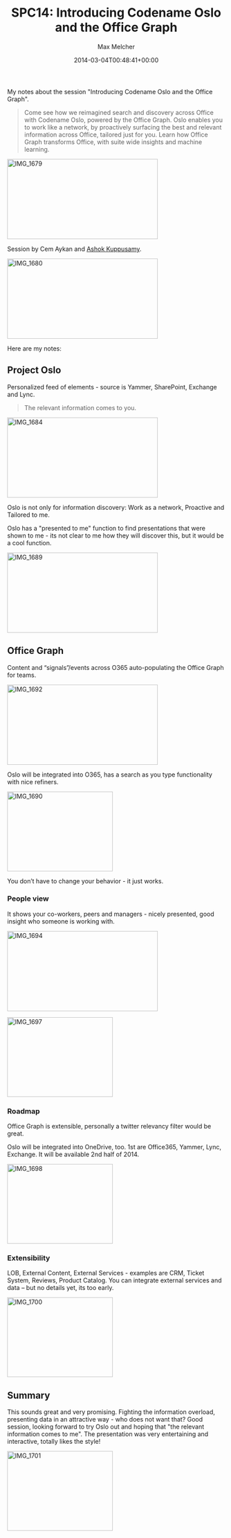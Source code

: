 ﻿---
title: 'SPC14: Introducing Codename Oslo and the Office Graph'
author: Max Melcher
aliases:
   - "/post/2014-03-04-spc14-introducing-codename-oslo-office-graph/"
2014: "03"
type: post
date: 2014-03-04T00:48:41+00:00
url: /2014/03/spc14-introducing-codename-oslo-office-graph/
yourls_shorturl:
  - http://melcher.it/s/22
categories:
  - Conference
  - ITPro
  - Office 365
  - Search
  - SharePoint 2013

---
My notes about the session "Introducing Codename Oslo and the Office Graph".

> Come see how we reimagined search and discovery across Office with Codename Oslo, powered by the Office Graph. Oslo enables you to work like a network, by proactively surfacing the best and relevant information across Office, tailored just for you. Learn how Office Graph transforms Office, with suite wide insights and machine learning.

[<img style="background-image: none; padding-top: 0px; padding-left: 0px; display: inline; padding-right: 0px; border-width: 0px;" title="IMG_1679" alt="IMG_1679" src="http://melcher.it/wp-content/uploads/IMG_1679_thumb.jpg" width="348" height="185" border="0" />][1]

Session by Cem Aykan and [Ashok Kuppusamy][2].

[<img style="background-image: none; padding-top: 0px; padding-left: 0px; display: inline; padding-right: 0px; border-width: 0px;" title="IMG_1680" alt="IMG_1680" src="http://melcher.it/wp-content/uploads/IMG_1680_thumb.jpg" width="348" height="185" border="0" />][3]

Here are my notes:

## Project Oslo

Personalized feed of elements - source is Yammer, SharePoint, Exchange and Lync.

> The relevant information comes to you.

[<img style="background-image: none; padding-top: 0px; padding-left: 0px; display: inline; padding-right: 0px; border-width: 0px;" title="IMG_1684" alt="IMG_1684" src="http://melcher.it/wp-content/uploads/IMG_1684_thumb.jpg" width="348" height="185" border="0" />][4]

Oslo is not only for information discovery: Work as a network, Proactive and Tailored to me.

Oslo has a "presented to me" function to find presentations that were shown to me - its not clear to me how they will discover this, but it would be a cool function.

[<img style="background-image: none; padding-top: 0px; padding-left: 0px; display: inline; padding-right: 0px; border: 0px;" title="IMG_1689" alt="IMG_1689" src="http://melcher.it/wp-content/uploads/IMG_1689_thumb.jpg" width="348" height="185" border="0" />][5]

## Office Graph

Content and “signals”/events across O365 auto-populating the Office Graph for teams.

[<img style="background-image: none; padding-top: 0px; padding-left: 0px; display: inline; padding-right: 0px; border-width: 0px;" title="IMG_1692" alt="IMG_1692" src="http://melcher.it/wp-content/uploads/IMG_1692_thumb.jpg" width="348" height="185" border="0" />][6]

Oslo will be integrated into O365, has a search as you type functionality with nice refiners.

[<img style="background-image: none; padding-top: 0px; padding-left: 0px; display: inline; padding-right: 0px; border-width: 0px;" title="IMG_1690" alt="IMG_1690" src="http://melcher.it/wp-content/uploads/IMG_1690_thumb.jpg" width="244" height="184" border="0" />][7]

You don’t have to change your behavior - it just works.

### People view

It shows your co-workers, peers and managers - nicely presented, good insight who someone is working with.

[<img style="background-image: none; padding-top: 0px; padding-left: 0px; display: inline; padding-right: 0px; border-width: 0px;" title="IMG_1694" alt="IMG_1694" src="http://melcher.it/wp-content/uploads/IMG_1694_thumb.jpg" width="348" height="185" border="0" />][8]

[<img style="background-image: none; padding-top: 0px; padding-left: 0px; display: inline; padding-right: 0px; border-width: 0px;" title="IMG_1697" alt="IMG_1697" src="http://melcher.it/wp-content/uploads/IMG_1697_thumb.jpg" width="244" height="184" border="0" />][9]

### Roadmap

Office Graph is extensible, personally a twitter relevancy filter would be great.
  
Oslo will be integrated into OneDrive, too. 1st are Office365, Yammer, Lync, Exchange. It will be available 2nd half of 2014.

[<img style="background-image: none; padding-top: 0px; padding-left: 0px; display: inline; padding-right: 0px; border-width: 0px;" title="IMG_1698" alt="IMG_1698" src="http://melcher.it/wp-content/uploads/IMG_1698_thumb.jpg" width="244" height="184" border="0" />][10]

### Extensibility

LOB, External Content, External Services - examples are CRM, Ticket System, Reviews, Product Catalog. You can integrate external services and data – but no details yet, its too early.

[<img style="background-image: none; padding-top: 0px; padding-left: 0px; display: inline; padding-right: 0px; border-width: 0px;" title="IMG_1700" alt="IMG_1700" src="http://melcher.it/wp-content/uploads/IMG_1700_thumb.jpg" width="244" height="184" border="0" />][11]

## Summary

This sounds great and very promising. Fighting the information overload, presenting data in an attractive way - who does not want that? Good session, looking forward to try Oslo out and hoping that "the relevant information comes to me". The presentation was very entertaining and interactive, totally likes the style!

[<img style="background-image: none; padding-top: 0px; padding-left: 0px; display: inline; padding-right: 0px; border-width: 0px;" title="IMG_1701" alt="IMG_1701" src="http://melcher.it/wp-content/uploads/IMG_1701_thumb.jpg" width="244" height="184" border="0" />][12]

 [1]: http://melcher.it/wp-content/uploads/IMG_1679.jpg
 [2]: https://twitter.com/ashokk
 [3]: http://melcher.it/wp-content/uploads/IMG_1680.jpg
 [4]: http://melcher.it/wp-content/uploads/IMG_1684.jpg
 [5]: http://melcher.it/wp-content/uploads/IMG_1689.jpg
 [6]: http://melcher.it/wp-content/uploads/IMG_1692.jpg
 [7]: http://melcher.it/wp-content/uploads/IMG_1690.jpg
 [8]: http://melcher.it/wp-content/uploads/IMG_1694.jpg
 [9]: http://melcher.it/wp-content/uploads/IMG_1697.jpg
 [10]: http://melcher.it/wp-content/uploads/IMG_1698.jpg
 [11]: http://melcher.it/wp-content/uploads/IMG_1700.jpg
 [12]: http://melcher.it/wp-content/uploads/IMG_1701.jpg
